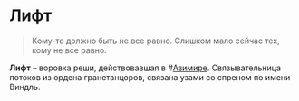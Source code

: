 # Лифт

> Кому-то должно быть не все равно. Слишком мало сейчас тех, кому не все равно.

**Лифт** – воровка реши, действовавшая в #[Азимире](locations/azimir). Связывательница потоков из ордена гранетанцоров, связана узами со спреном по имени Виндль.
